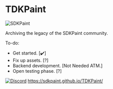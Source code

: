 # TDKPaint
<p><img align="center" src="https://avatars.githubusercontent.com/u/130017968?s=200&v=4" alt="SDKPaint" /></p>


Archiving the legacy of the SDKPaint community.

To-do:
- Get started. [✔️]
- Fix up assets. [?]
- Backend development. [Not Needed ATM.]
- Open testing phase. [?]

[![Discord](https://tinyurl.com/2p9xchfn)](https://discord.gg/znMAEfN7Xm)
https://sdkpaint.github.io/TDKPaint/
